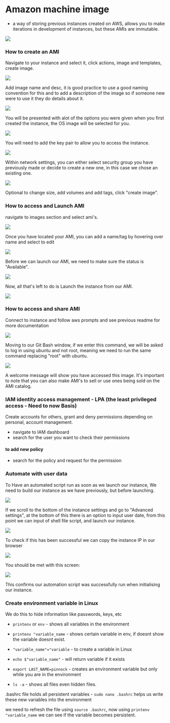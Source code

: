 # Amazon machine image

- a way of storing previous instances created on AWS, allows you to 
make iterations in development of instances, but these AMIs are immutable.

![](architecture_ami_instance.png)

### How to create an AMI

Navigate to your instance and select it, click actions, 
image and templates, create image. 

![](image1.png)

Add image name and desc, it is good practice to use a good naming convention
for this and to add a description of the image so if someone new
were to use it they do details about it.

![](image2.png)

You will be presented with alot of the options you were given when you first created the 
instance, the OS image will be selected for you.

![](image8.png)

You will need to add the key pair to allow you to access the instance.

![](image9.png)

Within network settings, you can either select security group you have previously made
or decide to create a new one, in this case we chose an existing one.

![](image10.png)

Optional to change size, add volumes and add tags, click "create image".

### How to access and Launch AMI

navigate to images section and select ami's. 

![](image3.png)

Once you have located your AMI, you can add a name/tag by hovering over
name and select to edit 

![](image4.png)

Before we can launch our AMI, we need to make sure the status is "Available".

![](image5.png)

Now, all that's left to do is Launch the instance from our AMI.

![](image6.png)

### How to access and share AMI 

Connect to instance and follow aws prompts and see previous readme for more documentation

![](image11.png)

Moving to our Git Bash window, if we enter this command, we will be asked 
to log in using ubuntu and not root, meaning we need to run the 
same command replacing "root" with ubuntu.

![](image12.png)

A welcome message will show you have accessed this image.
It's important to note that you can also make AMI's to sell or use ones being sold
on the AMI catalog.




### IAM identity access management - LPA (the least privileged access - Need to now Basis)

Create accounts for others, grant and deny permissions depending on personal,
account management.

- navigate to IAM dashboard
- search for the user you want to check their permissions

#### to add new policy 

- search for the policy and request for the permission

### Automate with user data

To Have an automated script run as soon as we launch our instance,
We need to build our instance as we have previously, but before launching.

![](image14.png)

If we scroll to the bottom of the instance settings and go to "Advanced settings", 
at the bottom of this there is an option to input user date, from this point
we can input of shell file script, and launch our instance.

![](image13.png)

To check if this has been successful we can copy the instance IP in our browser

![](image16.png)

You should be met with this screen:

![](image15.png)

This confirms our automation script was successfully run when initialising our instance.

### Create environment variable in Linux

We do this to hide information like passwords, keys, etc

- `printenv` or `env` - shows all variables in the environment

- `printenv "variable_name` - shows certain variable in env, if doesnt show the variable doesnt exist.

- `"variable_name"="variable` - to create a variable in Linux

- `echo $"variable_name"` - will return variable if it exists

- `export LAST_NAME=pinnock` - creates an environment variable but only while you are in the environment

- `ls -a` - shows all files even hidden files.

.bashrc file holds all persistent variables - `sudo nano .bashrc` helps us write these
new variables into the environment 

we need to refresh the file using `source .bashrc`, now using `printenv "variable_name` we can 
see if the variable becomes persistent. 





